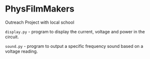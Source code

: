 PhysFilmMakers
==============

Outreach Project with local school

```display.py``` - program to display the current, voltage and power in the circuit.

```sound.py``` - program to output a specific frequency sound based on a voltage reading.
